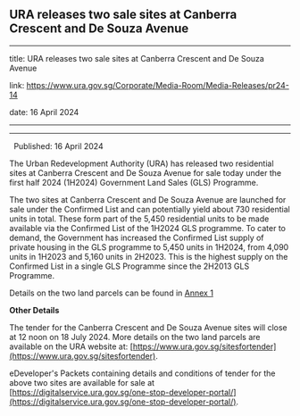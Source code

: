 ## URA releases two sale sites at Canberra Crescent and De Souza Avenue
---
title: URA releases two sale sites at Canberra Crescent and De Souza Avenue

link: https://www.ura.gov.sg/Corporate/Media-Room/Media-Releases/pr24-14

date: 16 April 2024

---

--------------------------------------------------------------------

  Published: 16 April 2024

The Urban Redevelopment Authority (URA) has released two residential sites at Canberra Crescent and De Souza Avenue for sale today under the first half 2024 (1H2024) Government Land Sales (GLS) Programme.   
  
The two sites at Canberra Crescent and De Souza Avenue are launched for sale under the Confirmed List and can potentially yield about 730 residential units in total. These form part of the 5,450 residential units to be made available via the Confirmed List of the 1H2024 GLS programme. To cater to demand, the Government has increased the Confirmed List supply of private housing in the GLS programme to 5,450 units in 1H2024, from 4,090 units in 1H2023 and 5,160 units in 2H2023. This is the highest supply on the Confirmed List in a single GLS Programme since the 2H2013 GLS Programme.  
  
Details on the two land parcels can be found in [Annex 1](https://www.ura.gov.sg/-/media/Corporate/Media-Room/2024/Apr/pr24-14a.pdf)   
  
**Other Details**  
  
The tender for the Canberra Crescent and De Souza Avenue sites will close at 12 noon on 18 July 2024. More details on the two land parcels are available on the URA website at: [https://www.ura.gov.sg/sitesfortender](https://www.ura.gov.sg/sitesfortender).  
  
eDeveloper's Packets containing details and conditions of tender for the above two sites are available for sale at [https://digitalservice.ura.gov.sg/one-stop-developer-portal/](https://digitalservice.ura.gov.sg/one-stop-developer-portal/).